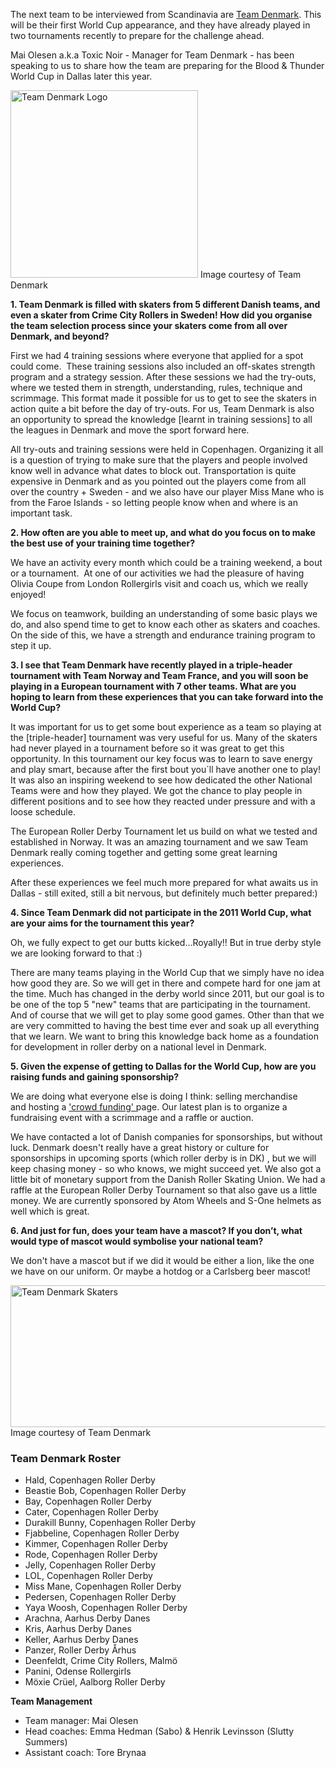 <html><body><p>The next team to be interviewed from Scandinavia are <a title="Team Denmark on Facebook" href="https://www.facebook.com/pages/Team-Denmark-Roller-Derby/675984235754356" target="_blank">Team Denmark</a>. This will be their first World Cup appearance, and they have already played in two tournaments recently to prepare for the challenge ahead.

Mai Olesen a.k.a Toxic Noir - Manager for Team Denmark - has been speaking to us to share how the team are preparing for the Blood &amp; Thunder World Cup in Dallas later this year.

<a href="/2014/09/team-denmark-logo.png"><img class="wp-image-3911 size-medium" src="https://scottishrollerderbyblog.com/2014/09/team-denmark-logo.png?w=300" alt="Team Denmark Logo" width="300" height="300"></a> Image courtesy of Team Denmark

<strong>1. Team Denmark is filled with skaters from 5 different Danish teams, and even a skater from Crime City Rollers in Sweden! How did you organise the team selection process since your skaters come from all over Denmark, and beyond?</strong>

First we had 4 training sessions where everyone that applied for a spot could come.  These training sessions also included an off-skates strength program and a strategy session. After these sessions we had the try-outs, where we tested them in strength, understanding, rules, technique and scrimmage. This format made it possible for us to get to see the skaters in action quite a bit before the day of try-outs. For us, Team Denmark is also an opportunity to spread the knowledge [learnt in training sessions] to all the leagues in Denmark and move the sport forward here.

All try-outs and training sessions were held in Copenhagen. Organizing it all is a question of trying to make sure that the players and people involved know well in advance what dates to block out. Transportation is quite expensive in Denmark and as you pointed out the players come from all over the country + Sweden - and we also have our player Miss Mane who is from the Faroe Islands - so letting people know when and where is an important task.

<strong>2. How often are you able to meet up, and what do you focus on to make the best use of your training time together?</strong>

We have an activity every month which could be a training weekend, a bout or a tournament.  At one of our activities we had the pleasure of having Olivia Coupe from London Rollergirls visit and coach us, which we really enjoyed!

We focus on teamwork, building an understanding of some basic plays we do, and also spend time to get to know each other as skaters and coaches. On the side of this, we have a strength and endurance training program to step it up.

<strong>3. I see that Team Denmark have recently played in a triple-header tournament with Team Norway and Team France, and you will soon be playing in a European tournament with 7 other teams. What are you hoping to learn from these experiences that you can take forward into the World Cup?</strong>

It was important for us to get some bout experience as a team so playing at the [triple-header] tournament was very useful for us. Many of the skaters had never played in a tournament before so it was great to get this opportunity. In this tournament our key focus was to learn to save energy and play smart, because after the first bout you´ll have another one to play! It was also an inspiring weekend to see how dedicated the other National Teams were and how they played. We got the chance to play people in different positions and to see how they reacted under pressure and with a loose schedule.

The European Roller Derby Tournament let us build on what we tested and established in Norway. It was an amazing tournament and we saw Team Denmark really coming together and getting some great learning experiences.

After these experiences we feel much more prepared for what awaits us in Dallas - still exited, still a bit nervous, but definitely much better prepared:)

<strong>4. Since Team Denmark did not participate in the 2011 World Cup, what are your aims for the tournament this year?</strong>

Oh, we fully expect to get our butts kicked...Royally!! But in true derby style we are looking forward to that :)

There are many teams playing in the World Cup that we simply have no idea how good they are. So we will get in there and compete hard for one jam at the time. Much has changed in the derby world since 2011, but our goal is to be one of the top 5 "new" teams that are participating in the tournament. And of course that we will get to play some good games. Other than that we are very committed to having the best time ever and soak up all everything that we learn. We want to bring this knowledge back home as a foundation for development in roller derby on a national level in Denmark.

<strong>5. Given the expense of getting to Dallas for the World Cup, how are you raising funds and gaining sponsorship?</strong>

We are doing what everyone else is doing I think: selling merchandise and hosting a <a title="Donate to Team Denmark" href="https://www.indiegogo.com/projects/send-roller-derby-all-stars-denmark-to-world-cup" target="_blank">'crowd funding' </a>page. Our latest plan is to organize a fundraising event with a scrimmage and a raffle or auction.

We have contacted a lot of Danish companies for sponsorships, but without luck. Denmark doesn't really have a great history or culture for sponsorships in upcoming sports (which roller derby is in DK) , but we will keep chasing money - so who knows, we might succeed yet. We also got a little bit of monetary support from the Danish Roller Skating Union. We had a raffle at the European Roller Derby Tournament so that also gave us a little money. We are currently sponsored by Atom Wheels and S-One helmets as well which is great.

<strong>6. And just for fun, does your team have a mascot? If you don’t, what would type of mascot would symbolise your national team?</strong>

We don't have a mascot but if we did it would be either a lion, like the one we have on our uniform. Or maybe a hotdog or a Carlsberg beer mascot!

<a href="/2014/09/team-denmark-skaters.png"><img class="size-full wp-image-3912" src="http://scottishrollerderbyblog.com/2014/09/team-denmark-skaters.png" alt="Team Denmark Skaters" width="614" height="227"></a> Image courtesy of Team Denmark
</p><h3><strong>Team Denmark Roster</strong></h3>
<ul>
	<li>Hald, Copenhagen Roller Derby</li>
	<li>Beastie Bob, Copenhagen Roller Derby</li>
	<li>Bay, Copenhagen Roller Derby</li>
	<li>Cater, Copenhagen Roller Derby</li>
	<li>Durakill Bunny, Copenhagen Roller Derby</li>
	<li>Fjabbeline, Copenhagen Roller Derby</li>
	<li>Kimmer, Copenhagen Roller Derby</li>
	<li>Rode, Copenhagen Roller Derby</li>
	<li>Jelly, Copenhagen Roller Derby</li>
	<li>LOL, Copenhagen Roller Derby</li>
	<li>Miss Mane, Copenhagen Roller Derby</li>
	<li>Pedersen, Copenhagen Roller Derby</li>
	<li>Yaya Woosh, Copenhagen Roller Derby</li>
	<li>Arachna, Aarhus Derby Danes</li>
	<li>Kris, Aarhus Derby Danes</li>
	<li>Keller, Aarhus Derby Danes</li>
	<li>Panzer, Roller Derby Århus</li>
	<li>Deenfeldt, Crime City Rollers, Malmö</li>
	<li>Panini, Odense Rollergirls</li>
	<li>Möxie Crüel, Aalborg Roller Derby</li>
</ul>
<strong>Team Management</strong>
<ul>
	<li>Team manager: Mai Olesen</li>
	<li>Head coaches: Emma Hedman (Sabo) &amp; Henrik Levinsson (Slutty Summers)</li>
	<li>Assistant coach: Tore Brynaa</li>
</ul></body></html>
